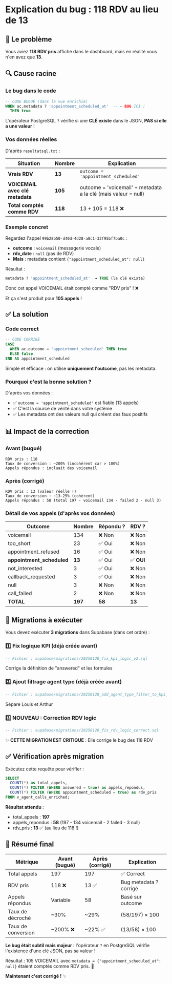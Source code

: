 # Explication du bug : 118 RDV au lieu de 13

## 🔴 Le problème

Vous aviez **118 RDV pris** affiché dans le dashboard, mais en réalité vous n'en avez que **13**.

## 🔍 Cause racine

### Le bug dans le code

```sql
-- CODE BUGUÉ (dans la vue enrichie)
WHEN ac.metadata ? 'appointment_scheduled_at'  -- ← BUG ICI !
  THEN true
```

L'opérateur PostgreSQL `?` vérifie si une **CLÉ existe** dans le JSON, **PAS si elle a une valeur** !

### Vos données réelles

D'après `resultatsql.txt` :

| Situation | Nombre | Explication |
|-----------|--------|-------------|
| **Vrais RDV** | **13** | `outcome = 'appointment_scheduled'` |
| **VOICEMAIL avec clé metadata** | **105** | outcome = 'voicemail' + metadata a la clé (mais valeur = null) |
| **Total comptés comme RDV** | **118** | 13 + 105 = 118 ❌ |

### Exemple concret

Regardez l'appel `99b28b50-d40d-4d28-a8c1-32f95bf7ba0c` :
- **outcome** : `voicemail` (messagerie vocale)
- **rdv_date** : `null` (pas de RDV)
- **Mais** : metadata contient `{"appointment_scheduled_at": null}`

Résultat :
```sql
metadata ? 'appointment_scheduled_at'  → TRUE (la clé existe)
```

Donc cet appel VOICEMAIL était compté comme "RDV pris" ! ❌

Et ça s'est produit pour **105 appels** !

## ✅ La solution

### Code correct

```sql
-- CODE CORRIGÉ
CASE
  WHEN ac.outcome = 'appointment_scheduled' THEN true
  ELSE false
END AS appointment_scheduled
```

Simple et efficace : on utilise **uniquement l'outcome**, pas les metadata.

### Pourquoi c'est la bonne solution ?

D'après vos données :
- ✅ `outcome = 'appointment_scheduled'` est fiable (13 appels)
- ✅ C'est la source de vérité dans votre système
- ✅ Les metadata ont des valeurs null qui créent des faux positifs

## 📊 Impact de la correction

### Avant (bugué)
```
RDV pris : 118
Taux de conversion : ~200% (incohérent car > 100%)
Appels répondus : incluait des voicemail
```

### Après (corrigé)
```
RDV pris : 13 (valeur réelle !)
Taux de conversion : ~13-25% (cohérent)
Appels répondus : 58 (total 197 - voicemail 134 - failed 2 - null 3)
```

### Détail de vos appels (d'après vos données)

| Outcome | Nombre | Répondu ? | RDV ? |
|---------|--------|-----------|-------|
| voicemail | 134 | ❌ Non | ❌ Non |
| too_short | 23 | ✅ Oui | ❌ Non |
| appointment_refused | 16 | ✅ Oui | ❌ Non |
| **appointment_scheduled** | **13** | ✅ Oui | ✅ **OUI** |
| not_interested | 3 | ✅ Oui | ❌ Non |
| callback_requested | 3 | ✅ Oui | ❌ Non |
| null | 3 | ❌ Non | ❌ Non |
| call_failed | 2 | ❌ Non | ❌ Non |
| **TOTAL** | **197** | **58** | **13** |

## 🔧 Migrations à exécuter

Vous devez exécuter **3 migrations** dans Supabase (dans cet ordre) :

### 1️⃣ Fix logique KPI (déjà créée avant)
```sql
-- Fichier : supabase/migrations/20250120_fix_kpi_logic_v2.sql
```
Corrige la définition de "answered" et les formules

### 2️⃣ Ajout filtrage agent type (déjà créée avant)
```sql
-- Fichier : supabase/migrations/20250120_add_agent_type_filter_to_kpi_functions.sql
```
Sépare Louis et Arthur

### 3️⃣ **NOUVEAU** : Correction RDV logic
```sql
-- Fichier : supabase/migrations/20250120_fix_rdv_logic_correct.sql
```
✨ **CETTE MIGRATION EST CRITIQUE** : Elle corrige le bug des 118 RDV

## ✅ Vérification après migration

Exécutez cette requête pour vérifier :

```sql
SELECT
  COUNT(*) as total_appels,
  COUNT(*) FILTER (WHERE answered = true) as appels_repondus,
  COUNT(*) FILTER (WHERE appointment_scheduled = true) as rdv_pris
FROM v_agent_calls_enriched;
```

**Résultat attendu** :
- total_appels : **197**
- appels_repondus : **58** (197 - 134 voicemail - 2 failed - 3 null)
- rdv_pris : **13** ✅ (au lieu de 118 !)

## 🎯 Résumé final

| Métrique | Avant (bugué) | Après (corrigé) | Explication |
|----------|---------------|-----------------|-------------|
| Total appels | 197 | 197 | ✅ Correct |
| RDV pris | 118 ❌ | 13 ✅ | Bug metadata ? corrigé |
| Appels répondus | Variable | 58 | Basé sur outcome |
| Taux de décroché | ~30% | ~29% | (58/197) × 100 |
| Taux de conversion | ~200% ❌ | ~22% ✅ | (13/58) × 100 |

**Le bug était subtil mais majeur** : l'opérateur `?` en PostgreSQL vérifie l'existence d'une clé JSON, pas sa valeur !

Résultat : 105 VOICEMAIL avec `metadata = {"appointment_scheduled_at": null}` étaient comptés comme RDV pris. 🐛

**Maintenant c'est corrigé !** ✨
